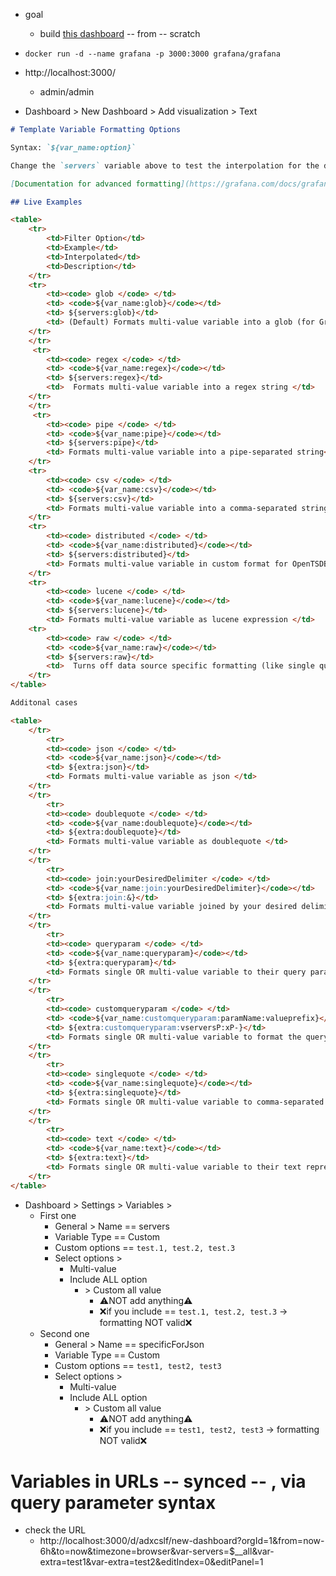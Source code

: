 * goal
  * build [this dashboard](https://play.grafana.org/d/cJtIfcWiz/template-variables-and-formatting-options?orgId=1&from=now-6h&to=now&timezone=utc&var-servers=$__all&var-TextVariable=Hello,%20world%21) -- from -- scratch

* `docker run -d --name grafana -p 3000:3000 grafana/grafana`
* http://localhost:3000/
  * admin/admin
* Dashboard > New Dashboard > Add visualization > Text

```markdown
# Template Variable Formatting Options

Syntax: `${var_name:option}`

Change the `servers` variable above to test the interpolation for the different formatting options in the table below.

[Documentation for advanced formatting](https://grafana.com/docs/grafana/latest/dashboards/variables/variable-syntax/#advanced-variable-format-options)

## Live Examples

<table>
    <tr>
        <td>Filter Option</td>
        <td>Example</td>
        <td>Interpolated</td>
        <td>Description</td>
    </tr>
    <tr>
        <td><code> glob </code> </td>
        <td> <code>${var_name:glob}</code></td>
        <td> ${servers:glob}</td>
        <td> (Default) Formats multi-value variable into a glob (for Graphite queries) </td>
    </tr>
    </tr>
     <tr>
        <td><code> regex </code> </td>
        <td> <code>${var_name:regex}</code></td>
        <td> ${servers:regex}</td>
        <td>  Formats multi-value variable into a regex string </td>
    </tr>
    </tr>
     <tr>
        <td><code> pipe </code> </td>
        <td> <code>${var_name:pipe}</code></td>
        <td> ${servers:pipe}</td>
        <td> Formats multi-value variable into a pipe-separated string</td>
    </tr>
    <tr>
        <td><code> csv </code> </td>
        <td> <code>${var_name:csv}</code></td>
        <td> ${servers:csv}</td>
        <td> Formats multi-value variable into a comma-separated string </td>
    </tr>
    <tr>
        <td><code> distributed </code> </td>
        <td> <code>${var_name:distributed}</code></td>
        <td> ${servers:distributed}</td>
        <td> Formats multi-value variable in custom format for OpenTSDB. </td>
    </tr>
    <tr>
        <td><code> lucene </code> </td>
        <td> <code>${var_name:lucene}</code></td>
        <td> ${servers:lucene}</td>
        <td> Formats multi-value variable as lucene expression </td>
    <tr>
        <td><code> raw </code> </td>
        <td> <code>${var_name:raw}</code></td>
        <td> ${servers:raw}</td>
        <td>  Turns off data source specific formatting (like single quotes in an SQL query) </td>
    </tr>
</table>

Additonal cases

<table>
    </tr>
        <tr>
        <td><code> json </code> </td>
        <td> <code>${var_name:json}</code></td>
        <td> ${extra:json}</td>
        <td> Formats multi-value variable as json </td>
    </tr>
    </tr>
        <tr>
        <td><code> doublequote </code> </td>
        <td> <code>${var_name:doublequote}</code></td>
        <td> ${extra:doublequote}</td>
        <td> Formats multi-value variable as doublequote </td>
    </tr>
    </tr>
        <tr>
        <td><code> join:yourDesiredDelimiter </code> </td>
        <td> <code>${var_name:join:yourDesiredDelimiter}</code></td>
        <td> ${extra:join:&}</td>
        <td> Formats multi-value variable joined by your desired delimiter </td>
    </tr>
    </tr>
        <tr>
        <td><code> queryparam </code> </td>
        <td> <code>${var_name:queryparam}</code></td>
        <td> ${extra:queryparam}</td>
        <td> Formats single OR multi-value variable to their query parameter representation </td>
    </tr>
    </tr>
        <tr>
        <td><code> customqueryparam </code> </td>
        <td> <code>${var_name:customqueryparam:paramName:valueprefix}</code></td>
        <td> ${extra:customqueryparam:vserversP:xP-}</td>
        <td> Formats single OR multi-value variable to format the query parameters </td>
    </tr>
    </tr>
        <tr>
        <td><code> singlequote </code> </td>
        <td> <code>${var_name:singlequote}</code></td>
        <td> ${extra:singlequote}</td>
        <td> Formats single OR multi-value variable to comma-separated string </td>
    </tr>
    </tr>
        <tr>
        <td><code> text </code> </td>
        <td> <code>${var_name:text}</code></td>
        <td> ${extra:text}</td>
        <td> Formats single OR multi-value variable to their text representation </td>
    </tr>
</table>
```

* Dashboard > Settings > Variables >
  * First one
    * General > Name == servers
    * Variable Type == Custom
    * Custom options == `test.1, test.2, test.3`
    * Select options > 
      * Multi-value
      * Include ALL option 
        * \> Custom all value
          * ⚠️NOT add anything⚠️
          * ❌if you include  == `test.1, test.2, test.3` -> formatting NOT valid❌
  * Second one
    * General > Name == specificForJson
    * Variable Type == Custom
    * Custom options == `test1, test2, test3`
    * Select options >
      * Multi-value
      * Include ALL option 
        * \> Custom all value
          * ⚠️NOT add anything⚠️
          * ❌if you include  == `test1, test2, test3` -> formatting NOT valid❌


# Variables in URLs -- synced -- , via query parameter syntax
* check the URL
  * http://localhost:3000/d/adxcslf/new-dashboard?orgId=1&from=now-6h&to=now&timezone=browser&var-servers=$__all&var-extra=test1&var-extra=test2&editIndex=0&editPanel=1
